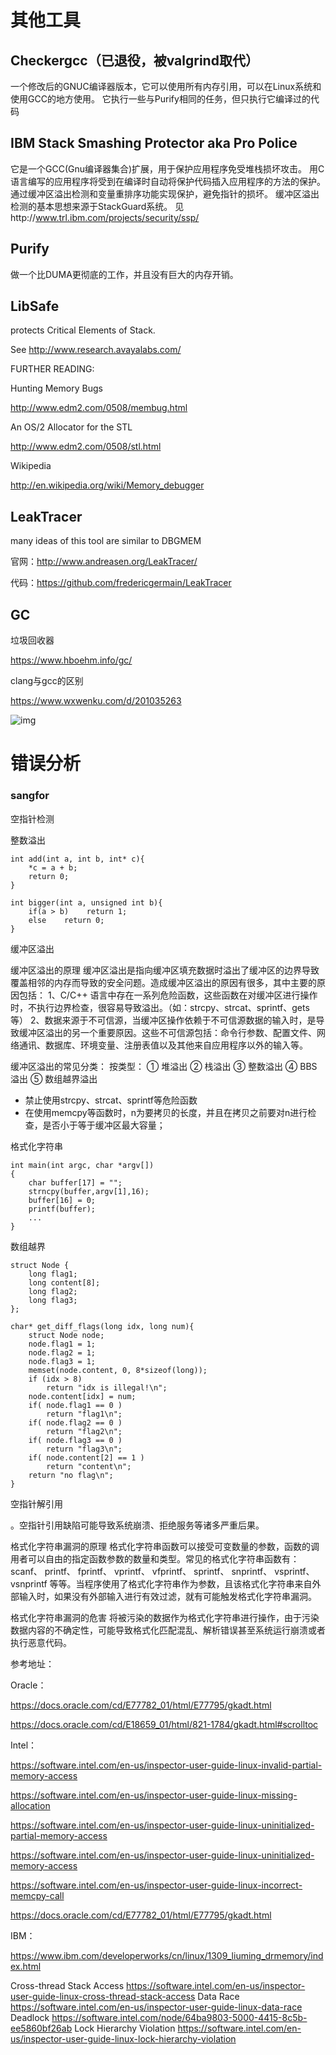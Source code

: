 # 其他工具

## Checkergcc（已退役，被valgrind取代）

一个修改后的GNUC编译器版本，它可以使用所有内存引用，可以在Linux系统和使用GCC的地方使用。 它执行一些与Purify相同的任务，但只执行它编译过的代码

## IBM Stack Smashing Protector aka Pro Police 

它是一个GCC(Gnu编译器集合)扩展，用于保护应用程序免受堆栈损坏攻击。 用C语言编写的应用程序将受到在编译时自动将保护代码插入应用程序的方法的保护。 通过缓冲区溢出检测和变量重排序功能实现保护，避免指针的损坏。 缓冲区溢出检测的基本思想来源于StackGuard系统。 见http://www.trl.ibm.com/projects/security/ssp/

## Purify 

做一个比DUMA更彻底的工作，并且没有巨大的内存开销。

## LibSafe 

protects Critical Elements of Stack. 

See http://www.research.avayalabs.com/ 









FURTHER READING: 

Hunting Memory Bugs 

http://www.edm2.com/0508/membug.html 

An OS/2 Allocator for the STL 

http://www.edm2.com/0508/stl.html 

Wikipedia 

http://en.wikipedia.org/wiki/Memory_debugger 



## LeakTracer

many ideas of this tool are similar to DBGMEM

官网：http://www.andreasen.org/LeakTracer/

代码：https://github.com/fredericgermain/LeakTracer

## GC

垃圾回收器

https://www.hboehm.info/gc/



clang与gcc的区别

https://www.wxwenku.com/d/201035263

![img](https://i.loli.net/2021/01/19/PD4au159XzKtVHG.jpg)

# 错误分析

### sangfor

空指针检测

整数溢出

```
int add(int a, int b, int* c){
    *c = a + b;
    return 0;
}
```

```
int bigger(int a, unsigned int b){
    if(a > b)    return 1;
    else    return 0;
}
```



缓冲区溢出

缓冲区溢出的原理
缓冲区溢出是指向缓冲区填充数据时溢出了缓冲区的边界导致覆盖相邻的内存而导致的安全问题。造成缓冲区溢出的原因有很多，其中主要的原因包括：
1、C/C++ 语言中存在一系列危险函数，这些函数在对缓冲区进行操作时，不执行边界检查，很容易导致溢出。（如：strcpy、strcat、sprintf、gets等）
2、数据来源于不可信源，当缓冲区操作依赖于不可信源数据的输入时，是导致缓冲区溢出的另一个重要原因。这些不可信源包括：命令行参数、配置文件、网络通讯、数据库、环境变量、注册表值以及其他来自应用程序以外的输入等。

缓冲区溢出的常见分类：
按类型：
① 堆溢出
② 栈溢出
③ 整数溢出
④ BBS 溢出
⑤ 数组越界溢出

- 禁止使用strcpy、strcat、sprintf等危险函数
- 在使用memcpy等函数时，n为要拷贝的长度，并且在拷贝之前要对n进行检查，是否小于等于缓冲区最大容量；



格式化字符串

```
int main(int argc, char *argv[])
{
    char buffer[17] = "";
    strncpy(buffer,argv[1],16);
    buffer[16] = 0;
    printf(buffer); 
    ...
}
```



数组越界

```
struct Node {
    long flag1;
    long content[8];
    long flag2;
    long flag3;
};

char* get_diff_flags(long idx, long num){
    struct Node node;
    node.flag1 = 1;
    node.flag2 = 1;
    node.flag3 = 1;
    memset(node.content, 0, 8*sizeof(long));
    if (idx > 8)
        return "idx is illegal!\n";
    node.content[idx] = num;
    if( node.flag1 == 0 )
        return "flag1\n";
    if( node.flag2 == 0 )
        return "flag2\n";
    if( node.flag3 == 0 )
        return "flag3\n";
    if( node.content[2] == 1 )
        return "content\n";
    return "no flag\n";
}

```



空指针解引用

。空指针引用缺陷可能导致系统崩溃、拒绝服务等诸多严重后果。



格式化字符串漏洞的原理
格式化字符串函数可以接受可变数量的参数，函数的调用者可以自由的指定函数参数的数量和类型。常见的格式化字符串函数有： scanf、 printf、 fprintf、 vprintf、 vfprintf、 sprintf、 snprintf、 vsprintf、 vsnprintf 等等。当程序使用了格式化字符串作为参数，且该格式化字符串来自外部输入时，如果没有外部输入进行有效过滤，就有可能触发格式化字符串漏洞。

格式化字符串漏洞的危害
将被污染的数据作为格式化字符串进行操作，由于污染数据内容的不确定性，可能导致格式化匹配混乱、解析错误甚至系统运行崩溃或者执行恶意代码。







参考地址：

Oracle：

https://docs.oracle.com/cd/E77782_01/html/E77795/gkadt.html

https://docs.oracle.com/cd/E18659_01/html/821-1784/gkadt.html#scrolltoc



Intel：

https://software.intel.com/en-us/inspector-user-guide-linux-invalid-partial-memory-access

https://software.intel.com/en-us/inspector-user-guide-linux-missing-allocation

https://software.intel.com/en-us/inspector-user-guide-linux-uninitialized-partial-memory-access

https://software.intel.com/en-us/inspector-user-guide-linux-uninitialized-memory-access

https://software.intel.com/en-us/inspector-user-guide-linux-incorrect-memcpy-call

https://docs.oracle.com/cd/E77782_01/html/E77795/gkadt.html



IBM：

https://www.ibm.com/developerworks/cn/linux/1309_liuming_drmemory/index.html



Cross-thread Stack Access
https://software.intel.com/en-us/inspector-user-guide-linux-cross-thread-stack-access
Data Race
https://software.intel.com/en-us/inspector-user-guide-linux-data-race
Deadlock
https://software.intel.com/node/64ba9803-5000-4415-8c5b-ee5860bf26ab
Lock Hierarchy Violation
https://software.intel.com/en-us/inspector-user-guide-linux-lock-hierarchy-violation